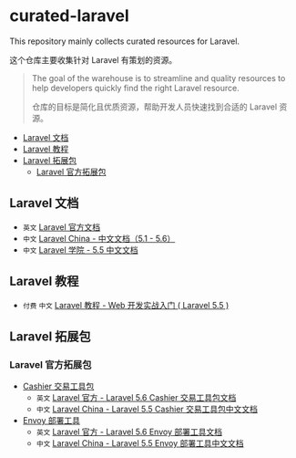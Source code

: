 # curated-laravel

This repository mainly collects curated resources for Laravel.

这个仓库主要收集针对 Laravel 有策划的资源。

> The goal of the warehouse is to streamline and quality resources to help developers quickly find the right Laravel resource.
>
> 仓库的目标是简化且优质资源，帮助开发人员快速找到合适的 Laravel 资源。

- [Laravel 文档](#laravel-docs)
- [Laravel 教程](#laravel-tutorial)
- [Laravel 拓展包](#laravel-packages)
    - [Laravel 官方拓展包](#laravel-official-packages)

<a name="laravel-docs"></a>
## Laravel 文档

- `英文` [Laravel 官方文档](https://laravel.com/docs)
- `中文` [Laravel China - 中文文档（5.1 - 5.6）](https://laravel-china.org/docs/laravel)
- `中文` [Laravel 学院 - 5.5 中文文档](http://laravelacademy.org/laravel-docs-5_5)

<a name="laravel-tutorial"></a>
## Laravel 教程

- `付费` `中文` [Laravel 教程 - Web 开发实战入门 ( Laravel 5.5 )](https://laravel-china.org/courses/laravel-essential-training-5.5)

<a name="laravel-packages"></a>
## Laravel 拓展包

<a name="laravel-official-packages"></a>
### Laravel 官方拓展包

- [Cashier 交易工具包](https://github.com/laravel/cashier)
    - `英文` [Laravel 官方 - Laravel 5.6 Cashier 交易工具包文档](https://laravel.com/docs/5.6/billing)
    - `中文` [Laravel China - Laravel 5.5 Cashier 交易工具包中文文档](https://laravel-china.org/docs/laravel/5.5/billing)
- [Envoy 部署工具](https://github.com/laravel/envoy)
    - `英文` [Laravel 官方 - Laravel 5.6 Envoy 部署工具文档](https://laravel.com/docs/5.6/envoy)
    - `中文` [Laravel China - Laravel 5.5 Envoy 部署工具中文文档](https://laravel-china.org/docs/laravel/5.5/envoy)
